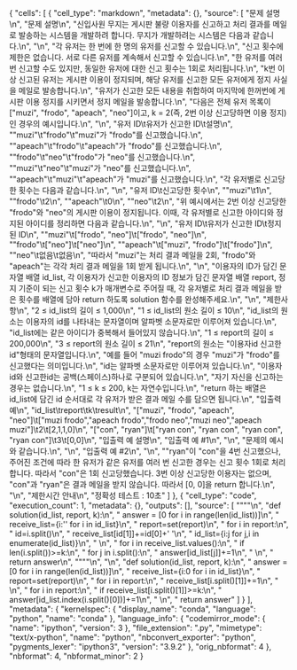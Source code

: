 {
 "cells": [
  {
   "cell_type": "markdown",
   "metadata": {},
   "source": [
    "문제 설명\n",
    "문제 설명\n",
    "신입사원 무지는 게시판 불량 이용자를 신고하고 처리 결과를 메일로 발송하는 시스템을 개발하려 합니다. 무지가 개발하려는 시스템은 다음과 같습니다.\n",
    "\n",
    "각 유저는 한 번에 한 명의 유저를 신고할 수 있습니다.\n",
    "신고 횟수에 제한은 없습니다. 서로 다른 유저를 계속해서 신고할 수 있습니다.\n",
    "한 유저를 여러 번 신고할 수도 있지만, 동일한 유저에 대한 신고 횟수는 1회로 처리됩니다.\n",
    "k번 이상 신고된 유저는 게시판 이용이 정지되며, 해당 유저를 신고한 모든 유저에게 정지 사실을 메일로 발송합니다.\n",
    "유저가 신고한 모든 내용을 취합하여 마지막에 한꺼번에 게시판 이용 정지를 시키면서 정지 메일을 발송합니다.\n",
    "다음은 전체 유저 목록이 [\"muzi\", \"frodo\", \"apeach\", \"neo\"]이고, k = 2(즉, 2번 이상 신고당하면 이용 정지)인 경우의 예시입니다.\n",
    "\n",
    "유저 ID\t유저가 신고한 ID\t설명\n",
    "\"muzi\"\t\"frodo\"\t\"muzi\"가 \"frodo\"를 신고했습니다.\n",
    "\"apeach\"\t\"frodo\"\t\"apeach\"가 \"frodo\"를 신고했습니다.\n",
    "\"frodo\"\t\"neo\"\t\"frodo\"가 \"neo\"를 신고했습니다.\n",
    "\"muzi\"\t\"neo\"\t\"muzi\"가 \"neo\"를 신고했습니다.\n",
    "\"apeach\"\t\"muzi\"\t\"apeach\"가 \"muzi\"를 신고했습니다.\n",
    "각 유저별로 신고당한 횟수는 다음과 같습니다.\n",
    "\n",
    "유저 ID\t신고당한 횟수\n",
    "\"muzi\"\t1\n",
    "\"frodo\"\t2\n",
    "\"apeach\"\t0\n",
    "\"neo\"\t2\n",
    "위 예시에서는 2번 이상 신고당한 \"frodo\"와 \"neo\"의 게시판 이용이 정지됩니다. 이때, 각 유저별로 신고한 아이디와 정지된 아이디를 정리하면 다음과 같습니다.\n",
    "\n",
    "유저 ID\t유저가 신고한 ID\t정지된 ID\n",
    "\"muzi\"\t[\"frodo\", \"neo\"]\t[\"frodo\", \"neo\"]\n",
    "\"frodo\"\t[\"neo\"]\t[\"neo\"]\n",
    "\"apeach\"\t[\"muzi\", \"frodo\"]\t[\"frodo\"]\n",
    "\"neo\"\t없음\t없음\n",
    "따라서 \"muzi\"는 처리 결과 메일을 2회, \"frodo\"와 \"apeach\"는 각각 처리 결과 메일을 1회 받게 됩니다.\n",
    "\n",
    "이용자의 ID가 담긴 문자열 배열 id_list, 각 이용자가 신고한 이용자의 ID 정보가 담긴 문자열 배열 report, 정지 기준이 되는 신고 횟수 k가 매개변수로 주어질 때, 각 유저별로 처리 결과 메일을 받은 횟수를 배열에 담아 return 하도록 solution 함수를 완성해주세요.\n",
    "\n",
    "제한사항\n",
    "2 ≤ id_list의 길이 ≤ 1,000\n",
    "1 ≤ id_list의 원소 길이 ≤ 10\n",
    "id_list의 원소는 이용자의 id를 나타내는 문자열이며 알파벳 소문자로만 이루어져 있습니다.\n",
    "id_list에는 같은 아이디가 중복해서 들어있지 않습니다.\n",
    "1 ≤ report의 길이 ≤ 200,000\n",
    "3 ≤ report의 원소 길이 ≤ 21\n",
    "report의 원소는 \"이용자id 신고한id\"형태의 문자열입니다.\n",
    "예를 들어 \"muzi frodo\"의 경우 \"muzi\"가 \"frodo\"를 신고했다는 의미입니다.\n",
    "id는 알파벳 소문자로만 이루어져 있습니다.\n",
    "이용자id와 신고한id는 공백(스페이스)하나로 구분되어 있습니다.\n",
    "자기 자신을 신고하는 경우는 없습니다.\n",
    "1 ≤ k ≤ 200, k는 자연수입니다.\n",
    "return 하는 배열은 id_list에 담긴 id 순서대로 각 유저가 받은 결과 메일 수를 담으면 됩니다.\n",
    "입출력 예\n",
    "id_list\treport\tk\tresult\n",
    "[\"muzi\", \"frodo\", \"apeach\", \"neo\"]\t[\"muzi frodo\",\"apeach frodo\",\"frodo neo\",\"muzi neo\",\"apeach muzi\"]\t2\t[2,1,1,0]\n",
    "[\"con\", \"ryan\"]\t[\"ryan con\", \"ryan con\", \"ryan con\", \"ryan con\"]\t3\t[0,0]\n",
    "입출력 예 설명\n",
    "입출력 예 #1\n",
    "\n",
    "문제의 예시와 같습니다.\n",
    "\n",
    "입출력 예 #2\n",
    "\n",
    "\"ryan\"이 \"con\"을 4번 신고했으나, 주어진 조건에 따라 한 유저가 같은 유저를 여러 번 신고한 경우는 신고 횟수 1회로 처리합니다. 따라서 \"con\"은 1회 신고당했습니다. 3번 이상 신고당한 이용자는 없으며, \"con\"과 \"ryan\"은 결과 메일을 받지 않습니다. 따라서 [0, 0]을 return 합니다.\n",
    "\n",
    "제한시간 안내\n",
    "정확성 테스트 : 10초"
   ]
  },
  {
   "cell_type": "code",
   "execution_count": 1,
   "metadata": {},
   "outputs": [],
   "source": [
    "\"\"\"\n",
    "def solution(id_list, report, k):\n",
    "    answer = [0 for i in range(len(id_list))]\n",
    "    receive_list={i:'' for i in id_list}\n",
    "    report=set(report)\n",
    "    for i in report:\n",
    "        id=i.split()\n",
    "        receive_list[id[1]]+=id[0]+' '\n",
    "    id_list={i:j for j,i in enumerate(id_list)}\n",
    "     \n",
    "    for i in receive_list.values():\n",
    "        if len(i.split())>=k:\n",
    "            for j in i.split():\n",
    "                answer[id_list[j]]+=1\n",
    "    \n",
    "    return answer\n",
    "\"\"\"\n",
    "\n",
    "def solution(id_list, report, k):\n",
    "    answer = [0 for i in range(len(id_list))]\n",
    "    receive_list={i:0 for i in id_list}\n",
    "    report=set(report)\n",
    "    for i in report:\n",
    "        receive_list[i.split()[1]]+=1\n",
    "    \n",
    "    for i in report:\n",
    "        if receive_list[i.split()[1]]>=k:\n",
    "            answer[id_list.index(i.split()[0])]+=1\n",
    "    \n",
    "    return answer"
   ]
  }
 ],
 "metadata": {
  "kernelspec": {
   "display_name": "conda",
   "language": "python",
   "name": "conda"
  },
  "language_info": {
   "codemirror_mode": {
    "name": "ipython",
    "version": 3
   },
   "file_extension": ".py",
   "mimetype": "text/x-python",
   "name": "python",
   "nbconvert_exporter": "python",
   "pygments_lexer": "ipython3",
   "version": "3.9.2"
  },
  "orig_nbformat": 4
 },
 "nbformat": 4,
 "nbformat_minor": 2
}

